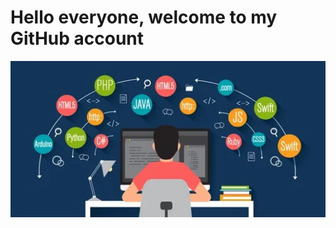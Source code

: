 <p width="400" text-align="center">
  <h1>Hello everyone, welcome to my GitHub account</h1>
  <img align="center" src="https://raw.githubusercontent.com/Fouad-Trabajo/Fouad-Trabajo/master/Banner%20GitHub.png">
</p>
<!--
**Fouad-Trabajo/Fouad-Trabajo** is a ✨ _special_ ✨ repository because its `README.md` (this file) appears on your GitHub profile.

Here are some ideas to get you started:

- 🔭 I’m currently working on ...
- 🌱 I’m currently learning ...
- 👯 I’m looking to collaborate on ...
- 🤔 I’m looking for help with ...
- 💬 Ask me about ...
- 📫 How to reach me: ...
- 😄 Pronouns: ...
- ⚡ Fun fact: ...
-->
